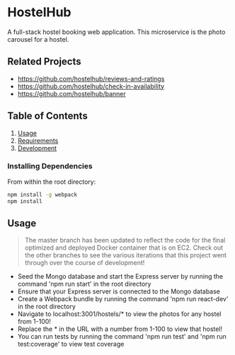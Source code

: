 # HostelHub

A full-stack hostel booking web application. This microservice is the photo carousel for a hostel.

## Related Projects

  - https://github.com/hostelhub/reviews-and-ratings
  - https://github.com/hostelhub/check-in-availability
  - https://github.com/hostelhub/banner

## Table of Contents

1. [Usage](#Usage)
1. [Requirements](#requirements)
1. [Development](#development)

### Installing Dependencies

From within the root directory:

```sh
npm install -g webpack
npm install
```
## Usage

> The master branch has been updated to reflect the code for the final optimized and deployed Docker container that is on EC2.
> Check out the other branches to see the various iterations that this project went through over the course of development!

 - Seed the Mongo database and start the Express server by running the command 'npm run start' in the root directory
 - Ensure that your Express server is connected to the Mongo database
 - Create a Webpack bundle by running the command 'npm run react-dev' in the root directory
 - Navigate to localhost:3001/hostels/* to view the photos for any hostel from 1-100!
 - Replace the * in the URL with a number from 1-100 to view that hostel!
 - You can run tests by running the command 'npm run test' and 'npm run test:coverage' to view test coverage
